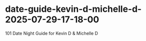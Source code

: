 # date-guide-kevin-d-michelle-d-2025-07-29-17-18-00
101 Date Night Guide for Kevin D &amp; Michelle D
